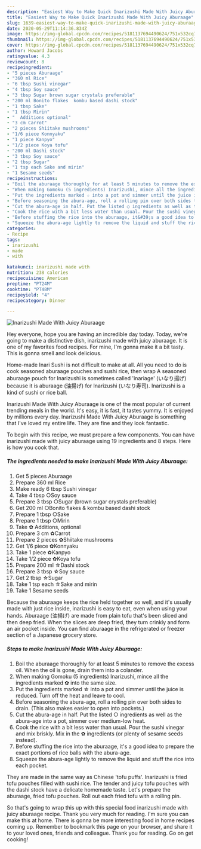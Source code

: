```yaml
---
description: "Easiest Way to Make Quick Inarizushi Made With Juicy Aburaage"
title: "Easiest Way to Make Quick Inarizushi Made With Juicy Aburaage"
slug: 1639-easiest-way-to-make-quick-inarizushi-made-with-juicy-aburaage
date: 2020-05-29T11:14:36.834Z
image: https://img-global.cpcdn.com/recipes/5181137694490624/751x532cq70/inarizushi-made-with-juicy-aburaage-recipe-main-photo.jpg
thumbnail: https://img-global.cpcdn.com/recipes/5181137694490624/751x532cq70/inarizushi-made-with-juicy-aburaage-recipe-main-photo.jpg
cover: https://img-global.cpcdn.com/recipes/5181137694490624/751x532cq70/inarizushi-made-with-juicy-aburaage-recipe-main-photo.jpg
author: Howard Jacobs
ratingvalue: 4.3
reviewcount: 8
recipeingredient:
- "5 pieces Aburaage"
- "360 ml Rice"
- "6 tbsp Sushi vinegar"
- "4 tbsp Soy sauce"
- "3 tbsp Sugar brown sugar crystals preferable"
- "200 ml Bonito flakes  kombu based dashi stock"
- "1 tbsp Sake"
- "1 tbsp Mirin"
- "  Additions optional"
- "3 cm Carrot"
- "2 pieces Shiitake mushrooms"
- "1/6 piece Konnyaku"
- "1 piece Kanpyo"
- "1/2 piece Koya tofu"
- "200 ml Dashi stock"
- "3 tbsp Soy sauce"
- "2 tbsp Sugar"
- "1 tsp each Sake and mirin"
- "1 Sesame seeds"
recipeinstructions:
- "Boil the aburaage thoroughly for at least 5 minutes to remove the excess oil. When the oil is gone, drain them into a colander."
- "When making Gomoku (5 ingredients) Inarizushi, mince all the ingredients marked ✿ into the same size."
- "Put the ingredients marked ☆ into a pot and simmer until the juice is reduced. Turn off the heat and leave to cool."
- "Before seasoning the abura-age, roll a rolling pin over both sides to drain. (This also makes easier to open into pockets.)"
- "Cut the abura-age in half. Put the listed ○ ingredients as well as the abura-age into a pot, simmer over medium-low heat."
- "Cook the rice with a bit less water than usual. Pour the sushi vinegar and mix briskly. Mix in the ✿ ingredients (or plenty of sesame seeds instead)."
- "Before stuffing the rice into the aburaage, it&#39;s a good idea to prepare the exact portions of rice balls with the abura-age."
- "Squeeze the abura-age lightly to remove the liquid and stuff the rice into each pocket."
categories:
- Recipe
tags:
- inarizushi
- made
- with

katakunci: inarizushi made with 
nutrition: 238 calories
recipecuisine: American
preptime: "PT24M"
cooktime: "PT48M"
recipeyield: "4"
recipecategory: Dinner

---
```



![Inarizushi Made With Juicy Aburaage](https://img-global.cpcdn.com/recipes/5181137694490624/751x532cq70/inarizushi-made-with-juicy-aburaage-recipe-main-photo.jpg)

Hey everyone, hope you are having an incredible day today. Today, we're going to make a distinctive dish, inarizushi made with juicy aburaage. It is one of my favorites food recipes. For mine, I'm gonna make it a bit tasty. This is gonna smell and look delicious.

Home-made Inari Sushi is not difficult to make at all. All you need to do is cook seasoned aburaage pouches and sushi rice, then wrap A seasoned aburaage pouch for Inarizushi is sometimes called &#39;inariage&#39; (いなり揚げ) because it is aburaage (油揚げ) for Inarizushi (いなり寿司). Inarizushi is a kind of sushi or rice ball.

Inarizushi Made With Juicy Aburaage is one of the most popular of current trending meals in the world. It's easy, it is fast, it tastes yummy. It is enjoyed by millions every day. Inarizushi Made With Juicy Aburaage is something that I've loved my entire life. They are fine and they look fantastic.


To begin with this recipe, we must prepare a few components. You can have inarizushi made with juicy aburaage using 19 ingredients and 8 steps. Here is how you cook that.

<!--inarticleads1-->

##### The ingredients needed to make Inarizushi Made With Juicy Aburaage:

1. Get 5 pieces Aburaage
1. Prepare 360 ml Rice
1. Make ready 6 tbsp Sushi vinegar
1. Take 4 tbsp ○Soy sauce
1. Prepare 3 tbsp ○Sugar (brown sugar crystals preferable)
1. Get 200 ml ○Bonito flakes &amp; kombu based dashi stock
1. Prepare 1 tbsp ○Sake
1. Prepare 1 tbsp ○Mirin
1. Take  ✿ Additions, optional
1. Prepare 3 cm ✿Carrot
1. Prepare 2 pieces ✿Shiitake mushrooms
1. Get 1/6 piece ✿Konnyaku
1. Take 1 piece ✿Kanpyo
1. Take 1/2 piece ✿Koya tofu
1. Prepare 200 ml ☆Dashi stock
1. Prepare 3 tbsp ☆Soy sauce
1. Get 2 tbsp ☆Sugar
1. Take 1 tsp each ☆Sake and mirin
1. Take 1 Sesame seeds


Because the aburaage keeps the rice held together so well, and it&#39;s usually made with just rice inside, inarizushi is easy to eat, even when using your hands. Aburaage (油揚げ) are made from plain tofu that&#39;s been sliced and then deep fried. When the slices are deep fried, they turn crinkly and form an air pocket inside. You can find aburaage in the refrigerated or freezer section of a Japanese grocery store. 

<!--inarticleads2-->

##### Steps to make Inarizushi Made With Juicy Aburaage:

1. Boil the aburaage thoroughly for at least 5 minutes to remove the excess oil. When the oil is gone, drain them into a colander.
1. When making Gomoku (5 ingredients) Inarizushi, mince all the ingredients marked ✿ into the same size.
1. Put the ingredients marked ☆ into a pot and simmer until the juice is reduced. Turn off the heat and leave to cool.
1. Before seasoning the abura-age, roll a rolling pin over both sides to drain. (This also makes easier to open into pockets.)
1. Cut the abura-age in half. Put the listed ○ ingredients as well as the abura-age into a pot, simmer over medium-low heat.
1. Cook the rice with a bit less water than usual. Pour the sushi vinegar and mix briskly. Mix in the ✿ ingredients (or plenty of sesame seeds instead).
1. Before stuffing the rice into the aburaage, it&#39;s a good idea to prepare the exact portions of rice balls with the abura-age.
1. Squeeze the abura-age lightly to remove the liquid and stuff the rice into each pocket.


They are made in the same way as Chinese &#39;tofu puffs&#39;. Inarizushi is fried tofu pouches filled with sushi rice. The tender and juicy tofu pouches with the dashi stock have a delicate homemade taste. Let&#39;s prepare the aburaage, fried tofu pouches. Roll out each fried tofu with a rolling pin. 

So that's going to wrap this up with this special food inarizushi made with juicy aburaage recipe. Thank you very much for reading. I'm sure you can make this at home. There is gonna be more interesting food in home recipes coming up. Remember to bookmark this page on your browser, and share it to your loved ones, friends and colleague. Thank you for reading. Go on get cooking!
